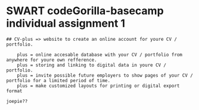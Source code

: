 
# SWART codeGorilla-basecamp individual assignment 1


    ## CV-plus => website to create an online account for youre CV / portfolio.

        plus = online accesable database with your CV / portfolio from anywhere for youre own refference.
        plus = storing and linking to digital data in youre CV / portfolio.
        plus = invite possible future employers to show pages of your CV / portfolio for a limited period of time.
        plus = make customized layouts for printing or digital export format
    
    joepie??




 

